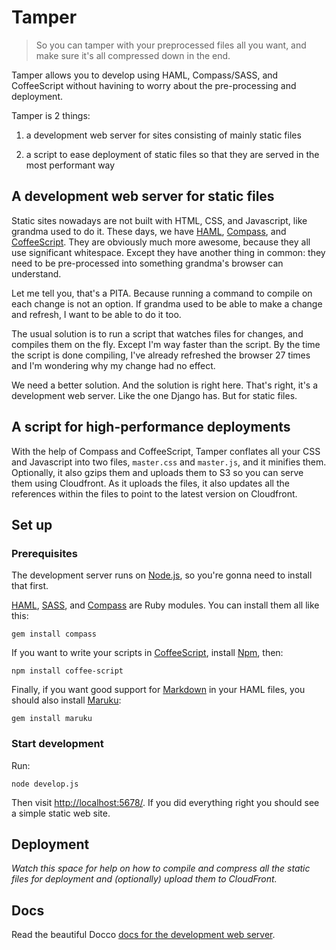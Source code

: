 # Tamper

> So you can tamper with your preprocessed files all you want, and
> make sure it's all compressed down in the end.

Tamper allows you to develop using HAML, Compass/SASS, and
CoffeeScript without havining to worry about the pre-processing
and deployment.

Tamper is 2 things:

1. a development web server for sites consisting of mainly static
files

2. a script to ease deployment of static files so that they are
served in the most performant way

## A development web server for static files

Static sites nowadays are not built with HTML, CSS, and Javascript,
like grandma used to do it. These days, we have
[HAML](http://haml-lang.org/), [Compass](http://compass-style.org/),
and [CoffeeScript](http://coffeescript.org/). They are obviously
much more awesome, because they all use significant
whitespace. Except they have another thing in common: they need to
be pre-processed into something grandma's browser can understand.

Let me tell you, that's a PITA. Because running a command to compile
on each change is not an option. If grandma used to be able to make
a change and refresh, I want to be able to do it too.

The usual solution is to run a script that watches files for
changes, and compiles them on the fly. Except I'm way faster than
the script. By the time the script is done compiling, I've already
refreshed the browser 27 times and I'm wondering why my change had
no effect.

We need a better solution. And the solution is right here. That's
right, it's a development web server. Like the one Django has. But
for static files.

## A script for high-performance deployments

With the help of Compass and CoffeeScript, Tamper conflates all
your CSS and Javascript into two files, `master.css` and
`master.js`, and it minifies them. Optionally, it also gzips them
and uploads them to S3 so you can serve them using Cloudfront. As
it uploads the files, it also updates all the references within
the files to point to the latest version on Cloudfront.

## Set up

### Prerequisites

The development server runs on [Node.js](http://nodejs.org/), so
you're gonna need to install that first.

[HAML](http://haml-lang.com/), [SASS](http://sass-lang.com/), and
[Compass](http://compass-style.org) are Ruby modules. You can
install them all like this:

    gem install compass

If you want to write your scripts in
[CoffeeScript](http://coffeescript.org/), install
[Npm](http://npmjs.org/), then:

    npm install coffee-script

Finally, if you want good support for [Markdown](http://daringfireball.net/projects/markdown/) in your HAML files, you should also install [Maruku](http://maruku.rubyforge.org/):

    gem install maruku

### Start development

Run:

    node develop.js

Then visit [http://localhost:5678/](http://localhost:5678/). If you
did everything right you should see a simple static web site.

## Deployment

_Watch this space for help on how to compile and compress all the
static files for deployment and (optionally) upload them to
CloudFront._

## Docs

Read the beautiful Docco [docs for the development web server](docs/develop.html).

